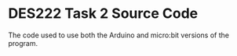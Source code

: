 # DES222 Task 2 Source Code

The code used to use both the Arduino and micro:bit versions of the program.